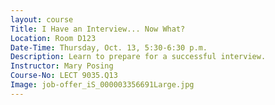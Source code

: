 ```yaml
---
layout: course
Title: I Have an Interview... Now What?
Location: Room D123
Date-Time: Thursday, Oct. 13, 5:30-6:30 p.m.
Description: Learn to prepare for a successful interview.
Instructor: Mary Posing
Course-No: LECT 9035.Q13
Image: job-offer_iS_000003356691Large.jpg
---
```

